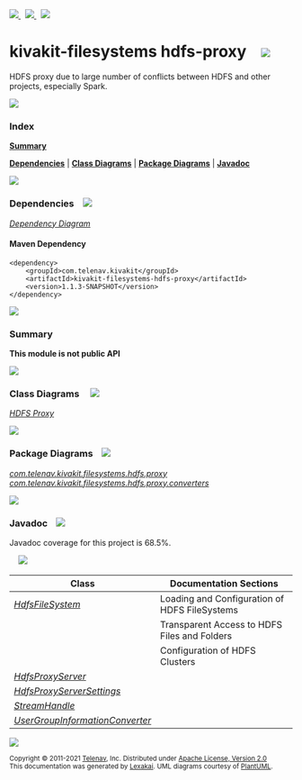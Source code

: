 [//]: # (start-user-text)

<a href="https://www.kivakit.org">
<img src="https://www.kivakit.org/images/web-32.png" srcset="https://www.kivakit.org/images/web-32-2x.png 2x"/>
</a>
&nbsp;
<a href="https://twitter.com/openkivakit">
<img src="https://www.kivakit.org/images/twitter-32.png" srcset="https://www.kivakit.org/images/twitter-32-2x.png 2x"/>
</a>
&nbsp;
<a href="https://kivakit.zulipchat.com">
<img src="https://www.kivakit.org/images/zulip-32.png" srcset="https://www.kivakit.org/images/zulip-32-2x.png 2x"/>
</a>

[//]: # (end-user-text)

# kivakit-filesystems hdfs-proxy &nbsp;&nbsp; <img src="https://www.kivakit.org/images/communicate-32.png" srcset="https://www.kivakit.org/images/communicate-32-2x.png 2x"/>

HDFS proxy due to large number of conflicts between HDFS and other projects, especially Spark.

<img src="https://www.kivakit.org/images/horizontal-line-512.png" srcset="https://www.kivakit.org/images/horizontal-line-512-2x.png 2x"/>

### Index

[**Summary**](#summary)  

[**Dependencies**](#dependencies) | [**Class Diagrams**](#class-diagrams) | [**Package Diagrams**](#package-diagrams) | [**Javadoc**](#javadoc)

<img src="https://www.kivakit.org/images/horizontal-line-512.png" srcset="https://www.kivakit.org/images/horizontal-line-512-2x.png 2x"/>

### Dependencies <a name="dependencies"></a> &nbsp;&nbsp; <img src="https://www.kivakit.org/images/dependencies-32.png" srcset="https://www.kivakit.org/images/dependencies-32-2x.png 2x"/>

[*Dependency Diagram*](https://www.kivakit.org/1.1.3-SNAPSHOT/lexakai/kivakit-extensions/kivakit-filesystems/hdfs-proxy/documentation/diagrams/dependencies.svg)

#### Maven Dependency

    <dependency>
        <groupId>com.telenav.kivakit</groupId>
        <artifactId>kivakit-filesystems-hdfs-proxy</artifactId>
        <version>1.1.3-SNAPSHOT</version>
    </dependency>

<img src="https://www.kivakit.org/images/horizontal-line-128.png" srcset="https://www.kivakit.org/images/horizontal-line-128-2x.png 2x"/>

[//]: # (start-user-text)

### Summary <a name = "summary"></a>

**This module is not public API**

[//]: # (end-user-text)

<img src="https://www.kivakit.org/images/horizontal-line-128.png" srcset="https://www.kivakit.org/images/horizontal-line-128-2x.png 2x"/>

### Class Diagrams <a name="class-diagrams"></a> &nbsp; &nbsp; <img src="https://www.kivakit.org/images/diagram-40.png" srcset="https://www.kivakit.org/images/diagram-40-2x.png 2x"/>

[*HDFS Proxy*](https://www.kivakit.org/1.1.3-SNAPSHOT/lexakai/kivakit-extensions/kivakit-filesystems/hdfs-proxy/documentation/diagrams/diagram-hdfs-proxy.svg)

<img src="https://www.kivakit.org/images/horizontal-line-128.png" srcset="https://www.kivakit.org/images/horizontal-line-128-2x.png 2x"/>

### Package Diagrams <a name="package-diagrams"></a> &nbsp;&nbsp; <img src="https://www.kivakit.org/images/box-32.png" srcset="https://www.kivakit.org/images/box-32-2x.png 2x"/>

[*com.telenav.kivakit.filesystems.hdfs.proxy*](https://www.kivakit.org/1.1.3-SNAPSHOT/lexakai/kivakit-extensions/kivakit-filesystems/hdfs-proxy/documentation/diagrams/com.telenav.kivakit.filesystems.hdfs.proxy.svg)  
[*com.telenav.kivakit.filesystems.hdfs.proxy.converters*](https://www.kivakit.org/1.1.3-SNAPSHOT/lexakai/kivakit-extensions/kivakit-filesystems/hdfs-proxy/documentation/diagrams/com.telenav.kivakit.filesystems.hdfs.proxy.converters.svg)

<img src="https://www.kivakit.org/images/horizontal-line-128.png" srcset="https://www.kivakit.org/images/horizontal-line-128-2x.png 2x"/>

### Javadoc <a name="javadoc"></a> &nbsp;&nbsp; <img src="https://www.kivakit.org/images/books-32.png" srcset="https://www.kivakit.org/images/books-32-2x.png 2x"/>

Javadoc coverage for this project is 68.5%.  
  
&nbsp; &nbsp; <img src="https://www.kivakit.org/images/meter-70-96.png" srcset="https://www.kivakit.org/images/meter-70-96-2x.png 2x"/>




| Class | Documentation Sections |
|---|---|
| [*HdfsFileSystem*](https://www.kivakit.org/1.1.3-SNAPSHOT/javadoc/kivakit-extensions/kivakit.filesystems.hdfs.proxy/com/telenav/kivakit/filesystems/hdfs/proxy/HdfsFileSystem.html) | Loading and Configuration of HDFS FileSystems |  
| | Transparent Access to HDFS Files and Folders |  
| | Configuration of HDFS Clusters |  
| [*HdfsProxyServer*](https://www.kivakit.org/1.1.3-SNAPSHOT/javadoc/kivakit-extensions/kivakit.filesystems.hdfs.proxy/com/telenav/kivakit/filesystems/hdfs/proxy/HdfsProxyServer.html) |  |  
| [*HdfsProxyServerSettings*](https://www.kivakit.org/1.1.3-SNAPSHOT/javadoc/kivakit-extensions/kivakit.filesystems.hdfs.proxy/com/telenav/kivakit/filesystems/hdfs/proxy/HdfsProxyServerSettings.html) |  |  
| [*StreamHandle*](https://www.kivakit.org/1.1.3-SNAPSHOT/javadoc/kivakit-extensions/kivakit.filesystems.hdfs.proxy/com/telenav/kivakit/filesystems/hdfs/proxy/StreamHandle.html) |  |  
| [*UserGroupInformationConverter*](https://www.kivakit.org/1.1.3-SNAPSHOT/javadoc/kivakit-extensions/kivakit.filesystems.hdfs.proxy/com/telenav/kivakit/filesystems/hdfs/proxy/converters/UserGroupInformationConverter.html) |  |  

[//]: # (start-user-text)



[//]: # (end-user-text)

<img src="https://www.kivakit.org/images/horizontal-line-512.png" srcset="https://www.kivakit.org/images/horizontal-line-512-2x.png 2x"/>

<sub>Copyright &#169; 2011-2021 [Telenav](https://telenav.com), Inc. Distributed under [Apache License, Version 2.0](LICENSE)</sub>  
<sub>This documentation was generated by [Lexakai](https://lexakai.org). UML diagrams courtesy of [PlantUML](https://plantuml.com).</sub>

